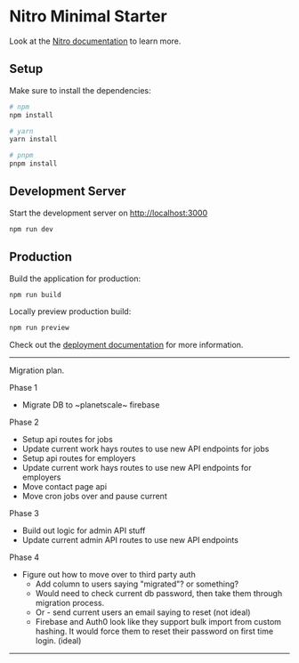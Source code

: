 # Nitro Minimal Starter

Look at the [Nitro documentation](https://nitro.unjs.io/) to learn more.

## Setup

Make sure to install the dependencies:

```bash
# npm
npm install

# yarn
yarn install

# pnpm
pnpm install
```

## Development Server

Start the development server on <http://localhost:3000>

```bash
npm run dev
```

## Production

Build the application for production:

```bash
npm run build
```

Locally preview production build:

```bash
npm run preview
```

Check out the [deployment documentation](https://nitro.unjs.io/deploy) for more information.

---

Migration plan.

Phase 1

-   Migrate DB to ~planetscale~ firebase

Phase 2

-   Setup api routes for jobs
-   Update current work hays routes to use new API endpoints for jobs
-   Setup api routes for employers
-   Update current work hays routes to use new API endpoints for employers
-   Move contact page api
-   Move cron jobs over and pause current

Phase 3

-   Build out logic for admin API stuff
-   Update current admin API routes to use new API endpoints

Phase 4

-   Figure out how to move over to third party auth
    -   Add column to users saying "migrated"? or something?
    -   Would need to check current db password, then take them through migration process.
    -   Or - send current users an email saying to reset (not ideal)
    -   Firebase and Auth0 look like they support bulk import from custom hashing. It would force them to reset their password on first time login. (ideal)

---
